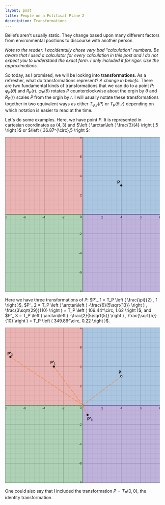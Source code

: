 ```yaml
---
layout: post
title: People on a Political Plane 2
description: Transformations
---
```


Beliefs aren't usually static. They change based upon many different factors from environmental positions to discourse with another person.

_Note to the reader: I accidentally chose very bad "calculation" numbers. Be aware that I used a calculator for every calculation in this post and I do not expect you to understand the exact form. I only included it for rigor. Use the approximations._

So today, as I promised, we will be looking into **transformations**. As a refresher, what do transformations represent? _A change in beliefs._ There are two fundamental kinds of transformations that we can do to a point $P$: $\varphi_P(\theta)$ and $R_ P(r)$. $\varphi_P(\theta)$ rotates $P$ counterclockwise about the orgin by $\theta$ and $R_ P(r)$ scales $P$ from the orgin by $r$. I will usually notate these transformations together in two equivalent ways as either $T_{\theta,r}(P)$ or $T_P \left ( \theta, r \right )$ depending on which notation is easier to read at the time.

Let's do some examples. Here, we have point $P$. It is represented in cartesian coordinates as $(4,3)$ and $\left ( \arctan\left ( \frac{3}{4} \right ),5 \right )$ or $\left ( 36.87^{\circ},5 \right $:

![Point P](https://github.com/RoboNeo9/RoboNeo9.github.io/raw/master/images/2Cartesian1.png)

Here we have three transformations of $P$: $P'_ 1 = T_P \left ( \frac{\pi}{2} , 1 \right )$, $P'_ 2 = T_P \left ( \arctan\left ( -\frac{6}{5\sqrt{13}} \right ) , \frac{3\sqrt{29}}{10} \right ) = T_P \left ( 109.44^\circ, 1.62 \right )$, and $P'_ 3 = T_P \left ( \arctan\left ( -\frac{2}{5\sqrt{5}} \right ) , \frac{\sqrt{5}}{10} \right ) = T_P \left ( 349.86^\circ, 0.22 \right )$.

![Transformations](https://github.com/RoboNeo9/RoboNeo9.github.io/raw/master/images/2Cartesian2.png)

One could also say that I included the transformation $P = T_P \left ( 0, 0 \right )$, the identity transformation.
